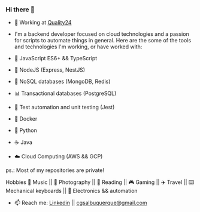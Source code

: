 ### Hi there 👋
- 🔭 Working at [Quality24](https://quality24.com.br/)
- I'm a backend developer focused on cloud technologies and a passion for scripts to automate things in general. Here are the some of the tools and technologies I'm working, or have worked with:

- 🚀 JavaScript ES6+ && TypeScript
- 🔧 NodeJS (Express, NestJS)
- 🍃 NoSQL databases (MongoDB, Redis)
- 📊 Transactional databases (PostgreSQL)
- 🧪 Test automation and unit testing (Jest)
- 🐳 Docker
- 🐍 Python
- ☕  Java
- ☁️ Cloud Computing (AWS && GCP)

ps.: Most of my repositories are private!

Hobbies
🎵 Music || 📸 Photography || 📖 Reading || 🎮 Gaming || ✈️ Travel || ⌨️ Mechanical keyboards || 🤖 Electronics && automation

- 📫 Reach me: [Linkedin](https://www.linkedin.com/in/carlos-gs-albuquerque/) || [cgsalbuquerque@gmail.com](cgsalbuquerque@gmail.com)
